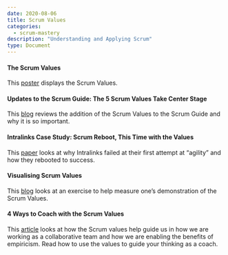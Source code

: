 ```yaml
---
date: 2020-08-06
title: Scrum Values
categories:
  - scrum-mastery
description: "Understanding and Applying Scrum"
type: Document
---
```

#### The Scrum Values
This [poster](https://www.scrum.org/resources/scrum-values-poster) displays the Scrum Values.

#### Updates to the Scrum Guide: The 5 Scrum Values Take Center Stage
This [blog](https://www.scrum.org/resources/blog/5-scrum-values-take-center-stage) reviews the addition of the Scrum Values to the Scrum Guide and why it is so important.

#### Intralinks Case Study: Scrum Reboot, This Time with the Values
This [paper](https://www.scrum.org/resources/intralinks-case-study-scrum-reboot-time-values) looks at why Intralinks failed at their first attempt at “agility” and how they rebooted to success.

#### Visualising Scrum Values
This [blog](https://www.scrum.org/resources/blog/visualising-scrum-values) looks at an exercise to help measure one’s demonstration of the Scrum Values.

#### 4 Ways to Coach with the Scrum Values
This [article](https://www.scrum.org/resources/blog/4-ways-coach-scrum-values) looks at how the Scrum values help guide us in how we are working as a collaborative team and how we are enabling the benefits of empiricism. Read how to use the values to guide your thinking as a coach. 
